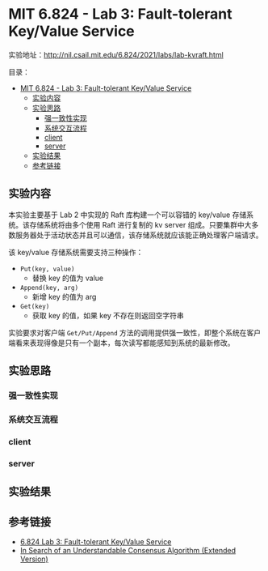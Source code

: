 # MIT 6.824 - Lab 3: Fault-tolerant Key/Value Service

实验地址：<http://nil.csail.mit.edu/6.824/2021/labs/lab-kvraft.html>

目录：

- [MIT 6.824 - Lab 3: Fault-tolerant Key/Value Service](#mit-6824---lab-3-fault-tolerant-keyvalue-service)
  - [实验内容](#实验内容)
  - [实验思路](#实验思路)
    - [强一致性实现](#强一致性实现)
    - [系统交互流程](#系统交互流程)
    - [client](#client)
    - [server](#server)
  - [实验结果](#实验结果)
  - [参考链接](#参考链接)

## 实验内容

本实验主要基于 Lab 2 中实现的 Raft 库构建一个可以容错的 key/value 存储系统。该存储系统将由多个使用 Raft 进行复制的 kv server 组成。只要集群中大多数服务器处于活动状态并且可以通信，该存储系统就应该能正确处理客户端请求。

该 key/value 存储系统需要支持三种操作：

* `Put(key, value)`
  * 替换 key 的值为 value
* `Append(key, arg)`
  * 新增 key 的值为 arg
* `Get(key)`
  * 获取 key 的值，如果 key 不存在则返回空字符串

实验要求对客户端 `Get/Put/Append` 方法的调用提供强一致性，即整个系统在客户端看来表现得像是只有一个副本，每次读写都能感知到系统的最新修改。

## 实验思路

### 强一致性实现

### 系统交互流程

### client

### server

## 实验结果

## 参考链接

* [6.824 Lab 3: Fault-tolerant Key/Value Service](http://nil.csail.mit.edu/6.824/2021/labs/lab-kvraft.html)
* [In Search of an Understandable Consensus Algorithm (Extended Version)](https://raft.github.io/raft.pdf)
